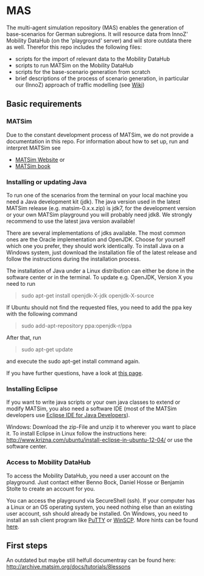 MAS
===

The multi-agent simulation repository (MAS) enables the generation of base-scenarios for German subregions. It will resource data from InnoZ' Mobility DataHub (on the 'playground' server) and will store outdata there as well. Therefor this repo includes the following files:
- scripts for the import of relevant data to the Mobility DataHub
- scripts to run MATSim on the Mobility DataHub
- scripts for the base-scenario generation from scratch
- brief descriptions of the process of scenario generation, in particular our (InnoZ) approach of traffic modelling (see [Wiki](https://github.com/00Bock/MAS/wiki))

## Basic requirements
### MATSim
Due to the constant development process of MATSim, we do not provide a documentation in this repo. For information about how to set up, run and interpret MATSim see
- [MATSim Website](http://www.matsim.org)
or
- [MATSim book](http://ci.matsim.org:8080/view/All/job/MATSim-Book/ws/matsimbook-latest.pdf)

### Installing or updating Java
To run one of the scenarios from the terminal on your local machine you need a Java development kit (jdk). The java version used in the latest MATSim release (e.g. matsim-0.x.x.zip) is jdk7, for the development version or your own MATSim playground you will probably need jdk8.
We strongly recommend to use the latest java version available!

There are several implementations of jdks available. The most common ones are the Oracle implementation and OpenJDK. Choose for yourself which one you prefer, they should work identically.
To install Java on a Windows system, just download the installation file of the latest release and follow the instructions during the installation process.

The installation of Java under a Linux distribution can either be done in the software center or in the terminal. To update e.g. OpenJDK, Version X you need to run

> sudo apt-get install openjdk-X-jdk openjdk-X-source 

If Ubuntu should not find the requested files, you need to add the ppa key with the following command

> sudo add-apt-repository ppa:openjdk-r/ppa

After that, run

> sudo apt-get update

and execute the sudo apt-get install command again.

If you have further questions, have a look at [this page](https://wiki.ubuntuusers.de/Java/Installation/).

### Installing Eclipse
If you want to write java scripts or your own java classes to extend or modify MATSim, you also need a software IDE (most of the MATSim developers use [Eclipse IDE for Java Developers](http://www.eclipse.org/downloads/packages/eclipse-ide-java-developers/mars2)).

Windows: Download the zip-File and unzip it to wherever you want to place it.
To install Eclipse in Linux follow the instructions here: http://www.krizna.com/ubuntu/install-eclipse-in-ubuntu-12-04/ or use the software center.

### Access to Mobility DataHub
To access the Mobility DataHub, you need a user account on the playground. Just contact either Benno Bock, Daniel Hosse or Benjamin Stolte to create an account for you.

You can access the playground via SecureShell (ssh). If your computer has a Linux or an OS operating system, you need nothing else than an existing user account, ssh should already be installed. On Windows, you need to install an ssh client program like [PuTTY](http://www.putty.org) or [WinSCP](https://winscp.net). More hints can be found [here](https://www.innoz.de/de/mobility-database-1).

## First steps
An outdated but maybe still helfull documentray can be found here: http://archive.matsim.org/docs/tutorials/8lessons





